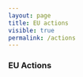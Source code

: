 ```yaml
---
layout: page
title: EU actions
visible: true
permalink: /actions
---
```


<div>
	<h3>EU Actions</h3>
</div>




